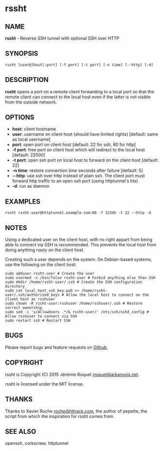 # rssht

## NAME

**rssht** - Reverse SSH tunnel with optional SSH over HTTP

## SYNOPSIS

```
rssht [user@]host[:port] [-f port] [-t port] [-n time] [--http] [-d]
```

## DESCRIPTION

**rssht** opens a port on a remote client forwarding to a local port so that the remote client can connect to the local host even if the latter is not visible from the outside network.

## OPTIONS

* **host**: client hostname
* **user**: username on client host (should have limited rights) [default: same as local username]
* **port**: open port on client host [default: 22 for ssh, 80 for http]
* **-f port**: free port on client host which will redirect to the local host [default: 22000]
* **-t port**: open ssh port on local host to forward on the client host [default: 22]
* **-n time**: restore connection *time* seconds after failure [default: 5]
* **--http**: use ssh over http instead of plain ssh. The client port must forward http traffic to an open ssh port (using httptunnel's hts)
* **-d**: run as daemon

## EXAMPLES

```
rssht rssht-user@httptunnel.example.com:80 -f 12345 -t 22 --http -d
```

## NOTES

Using a dedicated user on the client host, with no right appart from being able to connect via SSH is recommended. This prevents the local host from doing anything nasty on the client host.

Creating such a user depends on the system. On Debian-based systems, use the following on the client host:

```
sudo adduser rssht-user # Create the user
sudo usermod -s /bin/false rssht-user # Forbid anything else than SSH
sudo mkdir /home/rssht-user/.ssh # Create the SSH configuration directory
sudo cat local_host_ssh_key.pub >> /home/rssht-user/.ssh/authorized_keys # Allow the local host to connect on the client host as rsshuser
sudo chown -R rssht-user:rsshuser /home/rsshuser/.ssh # Restore correct ownership
sudo sed -i 's/AllowUsers .*/& rssht-user/' /etc/ssh/sshd_config # Allow rsshuser to connect via SSH
sudo restart ssh # Restart SSH
```

## BUGS

Please report bugs and feature requests on [Github](https://github.com/Arkanosis/rssht/issues).

## COPYRIGHT

rssht is Copyright (C) 2015 Jérémie Roquet <jroquet@arkanosis.net>.

rssht is licensed under the MIT license.

## THANKS

Thanks to Xavier Roche <roche@httrack.com>, the author of pepette, the script from which the inspiration for rssht comes from.

## SEE ALSO

openssh, corkscrew, httptunnel
